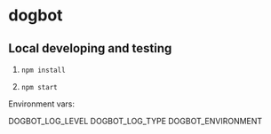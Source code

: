 # dogbot

## Local developing and testing

1. `npm install`

2. `npm start`



Environment vars:

DOGBOT_LOG_LEVEL
DOGBOT_LOG_TYPE
DOGBOT_ENVIRONMENT
